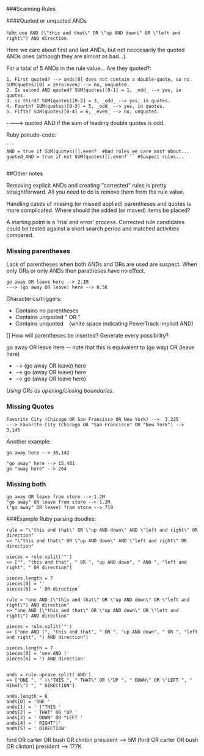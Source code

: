 
###Scanning Rules


####Quoted or unquoted ANDs

 rule: ```one AND (\"this and that\" OR \"up AND down\" OR \"left and right\") AND direction```
 
 Here we care about first and last ANDs, but not neccesarily the quoted ANDs ones (although they are almost as bad...).
 
 For a total of 5 ANDs in the rule value... Are they quoted?: 
  
    1. First quoted? --> ands[0] does not contain a double-quote, so no.  SUM(quotes)[0] = zero(even) --> no, unquoted.
    2. Is second AND quoted? SUM(quotes)[0-1] = 1, _odd_ --> yes, in quotes.
    3. is third? SUM(quotes)[0-2] = 3, _odd_ --> yes, in quotes.
    4. Fourth? SUM(quotes)[0-3] = 5, _odd_ --> yes, in quotes.
    5. Fifth? SUM(quotes)[0-4] = 6, _even_ --> no, unquoted.
    

 ----> quoted AND if the sum of leading double quotes is odd.    
    
Ruby pseudo-code:
    
    ```
    AND = true if SUM(quotes)[].even?  #Bad rules we care most about...
    quoted_AND = true if not SUM(quotes)[].even?``` #Suspect rules... 
    ```


##Other notes 

Removing explicit ANDs and creating "corrected" rules is pretty straightforward. All you need to do is remove them from the rule value.

Handling cases of missing (or missed applied) parentheses and quotes is more complicated. Where should the added (or moved) items be placed? 

A starting point is a 'trial and error' process. Corrected rule candidates could be tested against a short search period and matched activities compared.  


### Missing parentheses

Lack of parentheses when both ANDs and ORs are used are suspect. When only ORs or only ANDs then paratheses have no effect.

```
go away OR leave here --> 2.1M
---> (go away OR leave) here --> 0.5K
```

Characterics/triggers:
* Contains no parentheses
* Contains unquoted " OR "
* Contains unquoted ` ` (white space indicating PowerTrack implicit AND)
 
[] How will parentheses be inserted?  Generate every possibility? 


go away OR leave here -- note that this is equivalent to (go way) OR (leave here)
  * --> (go away OR leave) here 
  * --> go (away OR leave) here 
  * --> go (away OR leave here) 

_Using ORs as opening/closing boundaries._



### Missing Quotes

```
Favorite City (Chicago OR San Francisco OR New York) -->  3,225
---> Favorite City (Chicago OR "San Francisco" OR "New York") -->  3,146 

```

Another example:

```
go away here --> 35,142

"go away" here --> 15,481
go "away here" --> 264
```

### Missing both

```
go away OR leave from store --> 1.2M
"go away" OR leave from store --> 1.2M
("go away" OR leave) from store --> 719
```






###Example Ruby parsing doodles:

```
rule = "\"this and that\" OR \"up AND down\" AND \"left and right\" OR direction" 
=> "\"this and that\" OR \"up AND down\" AND \"left and right\" OR direction"

pieces = rule.split('"')
=> ["", "this and that", " OR ", "up AND down", " AND ", "left and right", " OR direction"]

pieces.length = 7
pieces[0] = ''
pieces[6] = ' OR direction`
```

```
rule = "one AND (\"this and that\" OR \"up AND down\" OR \"left and right\") AND direction" 
=> "one AND (\"this and that\" OR \"up AND down\" OR \"left and right\") AND direction"

pieces = rule.split('"')
=> ["one AND (", "this and that", " OR ", "up AND down", " OR ", "left and right", ") AND direction"]

pieces.length = 7
pieces[0] = 'one AND ('
pieces[6] = ') AND direction'


ands = rule.upcase.split('AND')
=> ["ONE ", " (\"THIS ", " THAT\" OR \"UP ", " DOWN\" OR \"LEFT ", " RIGHT\") ", " DIRECTION"]

ands.length = 6
ands[0] = 'ONE ' 
ands[1] = ' ("THIS '
ands[2] = ' THAT" OR "UP '  
ands[3] = ' DOWN" OR "LEFT ' 
ands[4] = ' RIGHT")'
ands[5] = ' DIRECTION'

```

ford OR carter OR bush OR clinton president --> 5M
(ford OR carter OR bush OR clinton) president --> 177K

 
 
 
 
 



